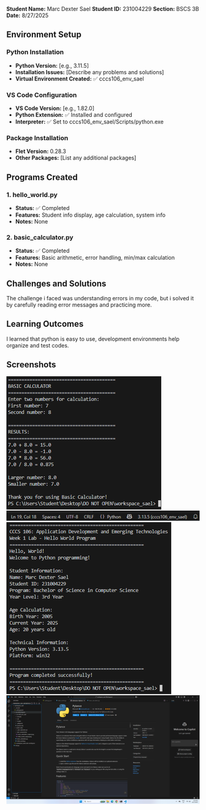**Student Name:** Marc Dexter Sael
**Student ID:** 231004229
**Section:** BSCS 3B
**Date:** 8/27/2025

## Environment Setup

### Python Installation
- **Python Version:** [e.g., 3.11.5]
- **Installation Issues:** [Describe any problems and solutions]
- **Virtual Environment Created:** ✅ cccs106_env_sael

### VS Code Configuration
- **VS Code Version:** [e.g., 1.82.0]
- **Python Extension:** ✅ Installed and configured
- **Interpreter:** ✅ Set to cccs106_env_sael/Scripts/python.exe

### Package Installation
- **Flet Version:** 0.28.3
- **Other Packages:** [List any additional packages]

## Programs Created

### 1. hello_world.py
- **Status:** ✅ Completed
- **Features:** Student info display, age calculation, system info
- **Notes:** None

### 2. basic_calculator.py
- **Status:** ✅ Completed
- **Features:** Basic arithmetic, error handling, min/max calculation
- **Notes:** None

## Challenges and Solutions

The challenge i faced was understanding errors in my code, but i solved it by carefully reading error messages and practicing more.

## Learning Outcomes

I learned that python is easy to use, development environments help organize and test codes.

## Screenshots

![Basic Calculator Output](lab1_screenshots/basic_calculator_output.png)
![Environment Setup](lab1_screenshots/environment_setup.png)
![Hello World Output](lab1_screenshots/hello_world_output.png)
![Vscode Setup](lab1_screenshots/vscode_setup.png)